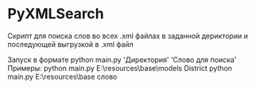 # PyXMLSearch
Скрипт для поиска слов во всех .xml файлах в заданной дериктории и последующей выгрузкой в .xml файл

Запуск в формате python main.py 'Директория' 'Слово для поиска'
Примеры:
  python main.py E:\resources\base\models District
  python main.py E:\resources\base слово
